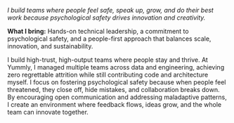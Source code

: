 *I build teams where people feel safe, speak up, grow, and do their best work because psychological safety drives 
innovation and creativity.*

**What I bring:** Hands-on technical leadership, a commitment to psychological safety, and a people-first approach that balances
scale, innovation, and sustainability.

I build high-trust, high-output teams where people stay and thrive. At Yummly, I managed multiple teams across data and 
engineering, achieving zero regrettable attrition while still contributing code and architecture myself. I focus on 
fostering psychological safety because when people feel threatened, they close off, hide mistakes, and collaboration 
breaks down. By encouraging open communication and addressing maladaptive patterns, I create an environment where feedback 
flows, ideas grow, and the whole team can innovate together.